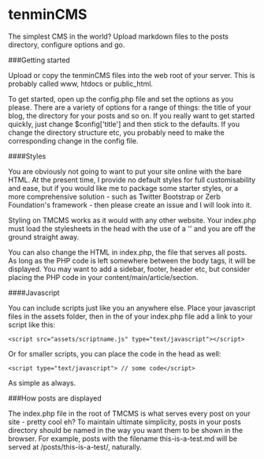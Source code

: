 tenminCMS
=========

The simplest CMS in the world? Upload markdown files to the posts directory, configure options and go.

###Getting started

Upload or copy the tenminCMS files into the web root of your server. This is probably called www, htdocs or public_html.

To get started, open up the config.php file and set the options as you please. There are a variety of options for a range of things: the title of your blog, the directory for your posts and so on. If you really want to get started quickly, just change $config['title'] and then stick to the defaults. If you change the directory structure etc, you probably need to make the corresponding change in the config file. 

####Styles

You are obviously not going to want to put your site online with the bare HTML. At the present time, I provide no default styles for full customisability and ease, but if you would like me to package some starter styles, or a more comprehensive solution - such as Twitter Bootstrap or Zerb Foundation's framework - then please create an issue and I will look into it. 

Styling on TMCMS works as it would with any other website. Your index.php must load the stylesheets in the head with the use of a '<link href="assets/stylesheetname.css" rel="stylesheet">' and you are off the ground straight away. 

You can also change the HTML in index.php, the file that serves all posts. As long as the PHP code is left somewhere between the body tags, it will be displayed. You may want to add a sidebar, footer, header etc, but consider placing the PHP code in your content/main/article/section.

####Javascript

You can include scripts just like you an anywhere else. Place your javascript files in the assets folder, then in the <head> of your index.php file add a link to your script like this:

	<script src="assets/scriptname.js" type="text/javascript"></script>

Or for smaller scripts, you can place the code in the head as well:

	<script type="text/javascript"> // some code</script>

As simple as always.

###How posts are displayed

The index.php file in the root of TMCMS is what serves every post on your site - pretty cool eh? To maintain ultimate simplicity, posts in your posts directory should be named in the way you want them to be shown in the browser. For example, posts with the filename 	this-is-a-test.md will be served at /posts/this-is-a-test/, naturally. 